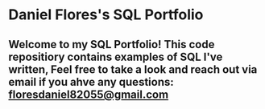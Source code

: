 # Daniel Flores's SQL Portfolio

## Welcome to my SQL Portfolio! This code repositiory contains examples of SQL I've written, Feel free to take a look and reach out via email if you ahve any questions: floresdaniel82055@gmail.com
